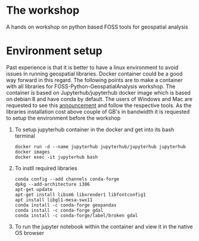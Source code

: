 # The workshop
A hands on workshop on python based FOSS tools for geospatial analysis 

# Environment setup

Past experience is that it is better to have a linux environment to avoid issues in running geospatial libraries. Docker container could be a good way forward in this regard. The following points are to make a container with all libraries for FOSS-Python-GeospatialAnalysis workshop. The container is based on Jupyterhub/jupyterhub docker image which is based on debian 8 and have conda by default. The users of Windows and Mac are requested to see this [announcement](https://blog.docker.com/2016/07/docker-for-mac-and-windows-production-ready/) and follow the respective tools. As the libraries installation cost above couple of GB's in bandwidth it is requested to setup the environment before the workshop
1. To setup jupyterhub container in the docker and get into its bash terminal
    ```
    docker run -d --name jupyterhub jupyterhub/jupyterhub jupyterhub
    docker images
    docker exec -it jupyterhub bash
    ```
1. To instll required libraries
    ```
    conda config --add channels conda-forge
    dpkg --add-architecture i386 
    apt-get update
    apt-get install libsm6 libxrender1 libfontconfig1
    apt install libgl1-mesa-swx11
    conda install -c conda-forge geopandas
    conda install -c conda-forge gdal
    conda install -c conda-forge/label/broken gdal 
    ```
1. To run the jupyter notebook within the container and view it in the native OS browser
